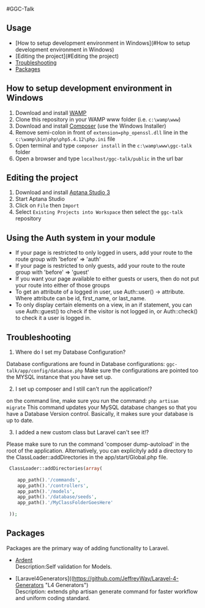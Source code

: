 #GGC-Talk

## Usage

- [How to setup development environment in Windows](#How to setup development environment in Windows)
- [Editing the project](#Editing the project)
- [Troubleshooting](#Troubleshooting)
- [Packages](#Packages)



## How to setup development environment in Windows

1. Download and install [WAMP](http://www.wampserver.com/en/)
2. Clone this repository in your WAMP www folder (i.e. `c:\wamp\www`)
3. Download and install [Composer](http://getcomposer.org/download/) (use the Windows Installer)
4. Remove semi-colon in front of `extension=php_openssl.dll` line in the `c:\wamp\bin\php\php5.4.12\php.ini` file
5. Open terminal and type `composer install` in the `c:\wamp\www\ggc-talk` folder
5. Open a browser and type `localhost/ggc-talk/public` in the url bar


## Editing the project

1. Download and install [Aptana Studio 3](http://www.aptana.com/products/studio3/download)
2. Start Aptana Studio
3. Click on `File` then `Import`
4. Select `Existing Projects into Workspace` then select the `ggc-talk` repository

## Using the Auth system in your module
* If your page is restricted to only logged in users, add your route to the route group with 'before' => 'auth'
* If your page is restricted to only guests, add your route to the route group with 'before' => 'guest'
* If you want your page available to either guests or users, then do not put your route into either of those groups
* To get an attribute of a logged in user, use Auth::user() -> attribute.  Where attribute can be id, first_name, or last_name.
* To only display certain elements on a view, in an if statement, you can use Auth::guest() to check if the visitor is not logged in, or Auth::check() to check it a user is logged in.

## Troubleshooting
 
 1. Where do I set my Database Configuration? 
 
 Database configurations are found in Database configurations: `ggc-talk/app/config/database.php`
  Make sure the configurations are pointed too the MYSQL instance that you have set up.

 2. I set up composer and I still can't run the application!?
 
 on the command line, make sure you run the command:   `php artisan migrate`
  This command updates your MySQL database changes so that you have a Database Version control. Basically, it makes sure    your database is up to date.

 3. I added a new custom class but Laravel can't see it!?
 
 Please make sure to run the command 'composer dump-autoload' in the root of the application.
 Alternatively, you can explicityly add a directory to the ClassLoader::addDirectories in the app/start/Global.php
 file.
```php
 ClassLoader::addDirectories(array(
 
 	app_path().'/commands',
 	app_path().'/controllers',
 	app_path().'/models',
 	app_path().'/database/seeds',
 	app_path().'/MyClassFolderGoesHere'
 
 ));
```
 

## Packages

Packages are the primary way of adding functionality to Laravel. 

* [Ardent](https://github.com/laravelbook/ardent "Ardent repo")  
Description:Self validation for Models.

* [Laravel4Generators]((https://github.com/JeffreyWay/Laravel-4-Generators "L4 Generators")  
Description: extends php artisan generate command for faster workflow and uniform coding standard.
 

    

 
 
 
